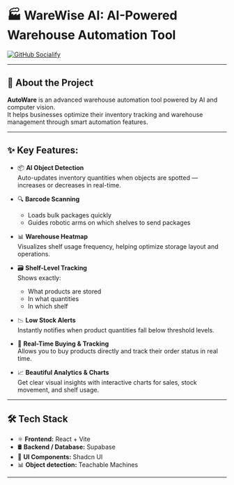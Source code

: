 # 🏭 WareWise AI: AI-Powered Warehouse Automation Tool

[![GitHub Socialify](https://socialify.git.ci/Abhinav-0525/Warehouse-automation/image?name=1&owner=1&pattern=Circuit+Board&theme=Dark)](https://github.com/Abhinav-0525/Warehouse-automation)

---

## 🚀 About the Project

**AutoWare** is an advanced warehouse automation tool powered by AI and computer vision.  
It helps businesses optimize their inventory tracking and warehouse management through smart automation features.

---

## ✨ Key Features:

- 📦 **AI Object Detection**  
  Auto-updates inventory quantities when objects are spotted — increases or decreases in real-time.

- 🔍 **Barcode Scanning**  
  - Loads bulk packages quickly  
  - Guides robotic arms on which shelves to send packages

- 📊 **Warehouse Heatmap**  
  Visualizes shelf usage frequency, helping optimize storage layout and operations.

- 🗃️ **Shelf-Level Tracking**  
  Shows exactly:
  - What products are stored
  - In what quantities
  - In which shelf

- 📉 **Low Stock Alerts**  
  Instantly notifies when product quantities fall below threshold levels.

- 🛒 **Real-Time Buying & Tracking**  
  Allows you to buy products directly and track their order status in real time.

- 📈 **Beautiful Analytics & Charts**  
  Get clear visual insights with interactive charts for sales, stock movement, and shelf usage.

---

## 🛠️ Tech Stack

- ⚛️ **Frontend:** React + Vite  
- 🛢️ **Backend / Database:** Supabase  
- 🎨 **UI Components:** Shadcn UI  
- 📊 **Object detection:** Teachable Machines  

---
